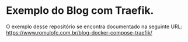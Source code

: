 # Exemplo do Blog com Traefik.

O exemplo desse repositório se encontra documentado na seguinte URL: https://www.romulofc.com.br/blog-docker-compose-traefik/
